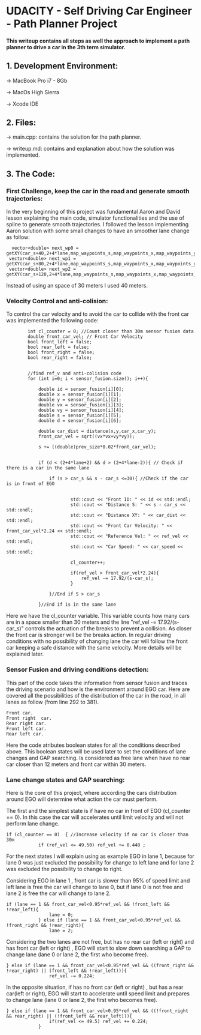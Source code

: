 # UDACITY - Self Driving Car Engineer - Path Planner Project
#### This writeup contains all steps as well the approach to implement a path planner to drive a car in the 3th term simulator.


## 1. Development Environment:

  -> MacBook Pro i7 - 8Gb
  
  -> MacOs High Sierra
  
  -> Xcode IDE
  
## 2. Files:

  -> main.cpp: contains the solution for the path planner.
  
  -> writeup.md: contains and explanation about how the solution was implemented.
  
## 3. The Code:

### First Challenge, keep the car in the road and generate smooth trajectories:

In the very beginning of this project was fundamental Aaron and David lesson explaining the main code, simulator functionalities and the use of spline to generate smooth trajectories. I followed the lesson implementing Aaron solution with some small changes to have an smoother lane change as follow:

	  vector<double> next_wp0 = getXY(car_s+40,2+4*lane,map_waypoints_s,map_waypoints_x,map_waypoints_y);
     vector<double> next_wp1 = getXY(car_s+80,2+4*lane,map_waypoints_s,map_waypoints_x,map_waypoints_y);
     vector<double> next_wp2 = getXY(car_s+120,2+4*lane,map_waypoints_s,map_waypoints_x,map_waypoints_y);

Instead of using an space of 30 meters I used 40 meters.

### Velocity Control and anti-colision:

To control the car velocity and to avoid the car to collide with the front car was implemented the following code:

            int cl_counter = 0; //Count closer than 30m sensor fusion data
            double front_car_vel; // Front Car Velocity
            bool front_left = false;
            bool rear_left = false;
            bool front_right = false;
            bool rear_right = false;
            
            
            //find ref_v and anti-colision code
            for (int i=0; i < sensor_fusion.size(); i++){
                
                double id = sensor_fusion[i][0];
                double x = sensor_fusion[i][1];
                double y = sensor_fusion[i][2];
                double vx = sensor_fusion[i][3];
                double vy = sensor_fusion[i][4];
                double s = sensor_fusion[i][5];
                double d = sensor_fusion[i][6];
                
                double car_dist = distance(x,y,car_x,car_y);
                front_car_vel = sqrt((vx*vx+vy*vy));

                s += ((double)prev_size*0.02*front_car_vel);
                
                
                if (d < (2+4*lane+2) && d > (2+4*lane-2)){ // Check if there is a car in the same lane
                    
                    if (s > car_s && s - car_s <=30){ //Check if the car is in front of EGO
                    
                        
                            std::cout << "Front ID: " << id << std::endl;
                            std::cout << "Distance S: " << s - car_s << std::endl;
                            std::cout << "Distance XY: " << car_dist << std::endl;
                            std::cout << "Front Car Velocity: " << front_car_vel*2.24 << std::endl;
                            std::cout << "Reference Vel: " << ref_vel << std::endl;
                            std::cout << "Car Speed: " << car_speed << std::endl;
                            
                            cl_counter++;
                
                            if(ref_vel > front_car_vel*2.24){
                                ref_vel -= 17.92/(s-car_s);
                            }
                        
                    }//End if S > car_s
                    
                }//End if is in the same lane
                
Here we have the cl_counter variable. This variable counts how many cars are in a space smaller than 30 meters and the line "ref_vel -= 17.92/(s-car_s)" 
controls the actuation of the breaks to prevent a collision. As closer the front car is stronger will be the breaks action. 
In regular driving conditions with no possibility of changing lane the car will follow the front car keeping a safe distance with the same velocity. More details will be explained later.

### Sensor Fusion and driving conditions detection: 

This part of the code takes the information from sensor fusion and traces the driving scenario and how is the environment around EGO car. Here are covered all the possibilities of the distribution of the car in the road, in all lanes as follow (from line 292 to 381).

	Front car.
	Front right  car.
	Rear right car.
	Front left car.
	Rear left car. 
	
Here the code atributes boolean states for all the conditions described above. This boolean states will be used later to set the conditions of lane changes and GAP searching. Is considered as free lane when have no rear car closer than 12 meters and front car within 30 meters. 

### Lane change states and GAP searching: 

Here is the core of this project, where according the cars distribution around EGO will determine what action the car must perform. 

The first and the simplest state is if have no car in front of EGO (cl_counter == 0). In this case the car will accelerates until limit velocity and will not perform lane change. 

	if (cl_counter == 0)  { //Increase velocity if no car is closer than 30m
                if (ref_vel <= 49.50) ref_vel += 0.448 ;
		
For the next states I will explain using as example EGO in lane 1, because for lane 0 was just excluded the possibility for change to left lane and for lane 2 was excluded the possibility to change to right.

Considering EGO in lane 1 , front car is slower than 95% of speed limit and left lane is free the car will change to lane 0, but if lane 0 is not free and lane 2 is free the car will change to lane 2.

	if (lane == 1 && front_car_vel<0.95*ref_vel && !front_left && !rear_left){
                    lane = 0;
                } else if (lane == 1 && front_car_vel<0.95*ref_vel && !front_right && !rear_right){
                    lane = 2;

Considering the two lanes are not free, but has no rear car (left or right) and has  front car (left or right) , EGO will start to slow down searching a GAP to change lane (lane 0 or lane 2, the first who become free).

	} else if (lane == 1 && front_car_vel<0.95*ref_vel && ((front_right && !rear_right) || (front_left && !rear_left))){
                    ref_vel -= 0.224;

In the opposite situation, if has no front car (left or right) , but has a rear car(left or right), EGO will start to accelerate until speed limit and prepares to change lane (lane 0 or lane 2, the first who becomes free). 

	} else if (lane == 1 && front_car_vel<0.95*ref_vel && ((!front_right && rear_right) || (!front_left && rear_left))){
                    if(ref_vel <= 49.5) ref_vel += 0.224;
                }
		












